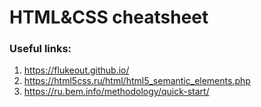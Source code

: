 # HTML&CSS cheatsheet

### Useful links:
1. https://flukeout.github.io/
1. https://html5css.ru/html/html5_semantic_elements.php
1. https://ru.bem.info/methodology/quick-start/